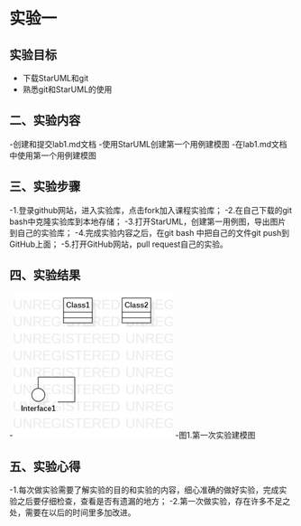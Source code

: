# 实验一

## 实验目标

- 下载StarUML和git
- 熟悉git和StarUML的使用

## 二、实验内容
	
-创建和提交lab1.md文档
-使用StarUML创建第一个用例建模图
-在lab1.md文档中使用第一个用例建模图

## 三、实验步骤

-1.登录github网站，进入实验库，点击fork加入课程实验库；
-2.在自己下载的git bash中克隆实验库到本地存储；
-3.打开StarUML，创建第一用例图，导出图片到自己的实验库；
-4.完成实验内容之后，在git bash 中把自己的文件git push到GitHub上面；
-5.打开GitHub网站，pull request自己的实验。


## 四、实验结果

-![第一个建模图](./model1.jpg)
-图1.第一次实验建模图

## 五、实验心得
-1.每次做实验需要了解实验的目的和实验的内容，细心准确的做好实验，完成实验之后要仔细检查，查看是否有遗漏的地方；
-2.第一次做实验，存在许多不足之处，需要在以后的时间里多加改进。
